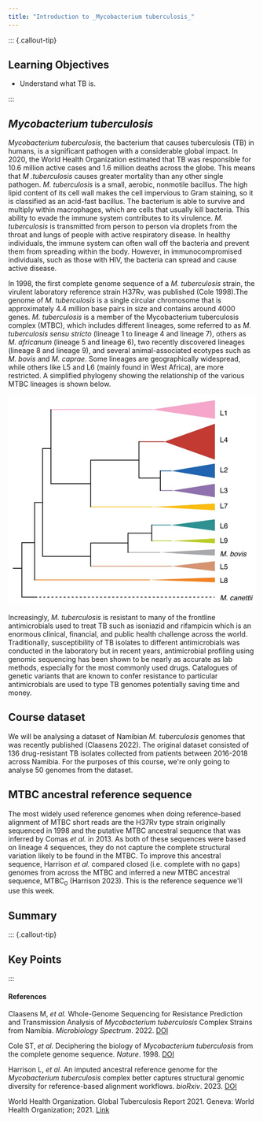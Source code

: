 ```yaml
---
title: "Introduction to _Mycobacterium tuberculosis_"
---
```


::: {.callout-tip}
## Learning Objectives

- Understand what TB is.

:::

## _Mycobacterium tuberculosis_

_Mycobacterium tuberculosis_, the bacterium that causes tuberculosis (TB) in humans, is a significant pathogen with a considerable global impact. In 2020, the World Health Organization estimated that TB was responsible for 10.6 million active cases and 1.6 million deaths across the globe.  This means that _M .tuberculosis_ causes greater mortality than any other single pathogen. _M. tuberculosis_ is a small, aerobic, nonmotile bacillus. The high lipid content of its cell wall makes the cell impervious to Gram staining, so it is classified as an acid-fast bacillus. The bacterium is able to survive and multiply within macrophages, which are cells that usually kill bacteria. This ability to evade the immune system contributes to its virulence. _M. tuberculosis_ is transmitted from person to person via droplets from the throat and lungs of people with active respiratory disease. In healthy individuals, the immune system can often wall off the bacteria and prevent them from spreading within the body. However, in immunocompromised individuals, such as those with HIV, the bacteria can spread and cause active disease.

In 1998, the first complete genome sequence of a _M. tuberculosis_ strain, the virulent laboratory reference strain H37Rv, was published (Cole 1998).The genome of _M. tuberculosis_ is a single circular chromosome that is approximately 4.4 million base pairs in size and contains around 4000 genes.  _M. tuberculosis_ is a member of the Mycobacterium tuberculosis complex (MTBC), which includes different lineages, some referred to as _M. tuberculosis sensu stricto_ (lineage 1 to lineage 4 and lineage 7), others as _M. africanum_ (lineage 5 and lineage 6), two recently discovered lineages (lineage 8 and lineage 9), and several animal-associated ecotypes such as _M. bovis_ and _M. caprae_. Some lineages are geographically widespread, while others like L5 and L6 (mainly found in West Africa), are more restricted. A simplified phylogeny showing the relationship of the various MTBC lineages is shown below.

![Phylogeny of M. tuberculosis lineage strains. Simplified maximum likelihood phylogeny of the 9 lineages of M. tuberculosis, as well as the related M. bovis strain and the M. canettii outgroup strain used as a root. (Coscolla 2021; Koleske 2023)](images/mtbc.jpg)

Increasingly, _M. tuberculosis_ is resistant to many of the frontline antimicrobials used to treat TB such as isoniazid and rifampicin which is an enormous clinical, financial, and public health challenge across the world. Traditionally, susceptibility of TB isolates to different antimicrobials was conducted in the laboratory but in recent years, antimicrobial profiling using genomic sequencing has been shown to be nearly as accurate as lab methods, especially for the most commonly used drugs.  Catalogues of genetic variants that are known to confer resistance to particular antimicrobials are used to type TB genomes potentially saving time and money. 

## Course dataset

We will be analysing a dataset of Namibian _M. tuberculosis_ genomes that was recently published (Claasens 2022). The original dataset consisted of 136 drug-resistant TB isolates collected from patients between 2016-2018 across Namibia. For the purposes of this course, we're only going to analyse 50 genomes from the dataset.

## MTBC ancestral reference sequence

The most widely used reference genomes when doing reference-based alignment of MTBC short reads are the H37Rv type strain originally sequenced in 1998 and the putative MTBC ancestral sequence that was inferred by Comas _et al._ in 2013.  As both of these sequences were based on lineage 4 sequences, they do not capture the complete structural variation likely to be found in the MTBC.  To improve this ancestral sequence, Harrison _et al._ compared closed (i.e. complete with no gaps) genomes from across the MTBC and inferred a new MTBC ancestral sequence, MTBC<sub>0</sub> (Harrison 2023).  This is the reference sequence we'll use this week.

## Summary

::: {.callout-tip}
## Key Points

:::

#### References

Claasens M, _et al._ Whole-Genome Sequencing for Resistance Prediction and Transmission Analysis of _Mycobacterium tuberculosis_ Complex Strains from Namibia. _Microbiology Spectrum_. 2022. [DOI](https://doi.org/10.1128/spectrum.01586-22)

Cole ST, _et al._ Deciphering the biology of _Mycobacterium tuberculosis_ from the complete genome sequence. _Nature_. 1998. [DOI](https://doi.org/10.1038/31159)

Harrison L, _et al._ An imputed ancestral reference genome for the _Mycobacterium tuberculosis_ complex better captures structural genomic diversity for reference-based alignment workflows. _bioRxiv_. 2023. [DOI](https://doi.org/10.1101/2023.09.07.556366)

World Health Organization. Global Tuberculosis Report 2021. Geneva: World Health Organization; 2021. [Link](https://www.who.int/publications/i/item/9789240037021)



